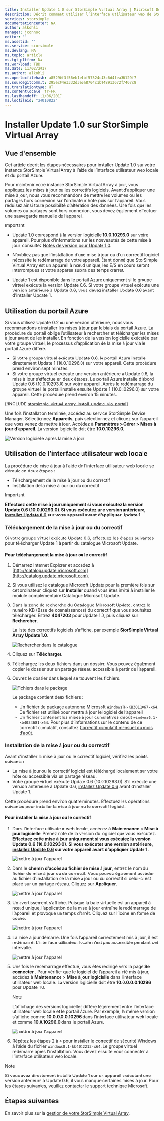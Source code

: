 ```yaml
---
title: Installer Update 1.0 sur StorSimple Virtual Array | Microsoft Docs
description: Décrit comment utiliser l’interface utilisateur web de StorSimple Virtual Array pour appliquer des mises à jour à l’aide du portail Azure et de la méthode de correctifs logiciels
services: storsimple
documentationcenter: NA
author: alkohli
manager: jconnoc
editor: ''
ms.assetid: ''
ms.service: storsimple
ms.devlang: NA
ms.topic: article
ms.tgt_pltfrm: NA
ms.workload: TBD
ms.date: 11/02/2017
ms.author: alkohli
ms.openlocfilehash: a85290f3f56eb1e1bf57524c43c6d4fea36129f7
ms.sourcegitcommit: 295ec94e3332d3e0a8704c1b848913672f7467c8
ms.translationtype: HT
ms.contentlocale: fr-FR
ms.lasthandoff: 11/06/2017
ms.locfileid: "24010822"
---
```

# <a name="install-update-10-on-your-storsimple-virtual-array"></a>Installer Update 1.0 sur StorSimple Virtual Array

## <a name="overview"></a>Vue d'ensemble

Cet article décrit les étapes nécessaires pour installer Update 1.0 sur votre instance StorSimple Virtual Array à l’aide de l’interface utilisateur web locale et du portail Azure.

Pour maintenir votre instance StorSimple Virtual Array à jour, vous appliquez les mises à jour ou les correctifs logiciels. Avant d’appliquer une mise à jour, nous vous recommandons de mettre les volumes ou les partages hors connexion sur l’ordinateur hôte puis sur l’appareil. Vous réduisez ainsi toute possibilité d’altération des données. Une fois que les volumes ou partages sont hors connexion, vous devez également effectuer une sauvegarde manuelle de l’appareil.

> [!IMPORTANT]
> - Update 1.0 correspond à la version logicielle **10.0.10296.0** sur votre appareil. Pour plus d’informations sur les nouveautés de cette mise à jour, consultez [Notes de version pour Update 1.0](storsimple-virtual-array-update-1-release-notes.md).
>
> - N’oubliez pas que l’installation d’une mise à jour ou d’un correctif logiciel nécessite le redémarrage de votre appareil. Étant donné que StorSimple Virtual Array est un appareil à nœud unique, les E/S en cours seront interrompues et votre appareil subira des temps d’arrêt.
>
> - Update 1 est disponible dans le portail Azure uniquement si le groupe virtuel exécute la version Update 0.6. Si votre groupe virtuel exécute une version antérieure à Update 0.6, vous devez installer Update 0.6 avant d’installer Update 1.

## <a name="use-the-azure-portal"></a>Utilisation du portail Azure

Si vous utilisez Update 0.2 ou une version ultérieure, nous vous recommandons d’installer les mises à jour par le biais du portail Azure. La procédure du portail oblige l’utilisateur à rechercher et télécharger les mises à jour avant de les installer. En fonction de la version logicielle exécutée par votre groupe virtuel, le processus d’application de la mise à jour via le portail Azure diffère.

 - Si votre groupe virtuel exécute Update 0.6, le portail Azure installe directement Update 1 (10.0.10296.0) sur votre appareil. Cette procédure prend environ sept minutes.
 - Si votre groupe virtuel exécute une version antérieure à Update 0.6, la mise à jour s’effectue en deux étapes. Le portail Azure installe d’abord Update 0.6 (10.0.10293.0) sur votre appareil. Après le redémarrage du groupe virtuel, le portail installe ensuite Update 1 (10.0.10296.0) sur votre appareil. Cette procédure prend environ 15 minutes.


[!INCLUDE [storsimple-virtual-array-install-update-via-portal](../../includes/storsimple-virtual-array-install-update-via-portal-1.md)]

Une fois l’installation terminée, accédez au service StorSimple Device Manager. Sélectionnez **Appareils**, puis sélectionnez et cliquez sur l’appareil que vous venez de mettre à jour. Accédez à **Paramètres > Gérer > Mises à jour d’appareil**. La version logicielle doit être **10.0.10296.0**.

![Version logicielle après la mise à jour](./media/storsimple-virtual-array-install-update-1/azupdate17m1.png)

## <a name="use-the-local-web-ui"></a>Utilisation de l’interface utilisateur web locale

La procédure de mise à jour à l’aide de l’interface utilisateur web locale se déroule en deux étapes :

* Téléchargement de la mise à jour ou du correctif
* Installation de la mise à jour ou du correctif

> [!IMPORTANT] 
> **Effectuez cette mise à jour uniquement si vous exécutez la version Update 0.6 (10.0.10293.0). Si vous exécutez une version antérieure, [installez Update 0.6](storsimple-virtual-array-install-update-06.md) sur votre appareil avant d’appliquer Update 1.**

### <a name="download-the-update-or-the-hotfix"></a>Téléchargement de la mise à jour ou du correctif

Si votre groupe virtuel exécute Update 0.6, effectuez les étapes suivantes pour télécharger Update 1 à partir du catalogue Microsoft Update.

#### <a name="to-download-the-update-or-the-hotfix"></a>Pour téléchargement la mise à jour ou le correctif

1. Démarrez Internet Explorer et accédez à [http://catalog.update.microsoft.com](http://catalog.update.microsoft.com).

2. Si vous utilisez le catalogue Microsoft Update pour la première fois sur cet ordinateur, cliquez sur **Installer** quand vous êtes invité à installer le module complémentaire Catalogue Microsoft Update.

3. Dans la zone de recherche du Catalogue Microsoft Update, entrez le numéro KB (Base de connaissances) du correctif que vous souhaitez télécharger. Entrez **4047203** pour Update 1.0, puis cliquez sur **Rechercher**.
   
    La liste des correctifs logiciels s’affiche, par exemple **StorSimple Virtual Array Update 1.0**.
   
    ![Rechercher dans le catalogue](./media/storsimple-virtual-array-install-update-1/download1.png)

4. Cliquez sur **Télécharger**.

5. Téléchargez les deux fichiers dans un dossier. Vous pouvez également copier le dossier sur un partage réseau accessible à partir de l’appareil.

6. Ouvrez le dossier dans lequel se trouvent les fichiers.

    ![Fichiers dans le package](./media/storsimple-virtual-array-install-update-1/update01folder.png)

    Le package contient deux fichiers :
    -  Un fichier de package autonome Microsoft `WindowsTH-KB3011067-x64`. Ce fichier est utilisé pour mettre à jour le logiciel de l’appareil.
    - Un fichier contenant les mises à jour cumulatives d’août `windows8.1-kb4034681-x64`. Pour plus d’informations sur le contenu de ce correctif cumulatif, consultez [Correctif cumulatif mensuel du mois d’août](https://support.microsoft.com/help/4034681/windows-8-1-windows-server-2012-r2-update-kb40346810).

### <a name="install-the-update-or-the-hotfix"></a>Installation de la mise à jour ou du correctif

Avant d’installer la mise à jour ou le correctif logiciel, vérifiez les points suivants :

 - La mise à jour ou le correctif logiciel est téléchargé localement sur votre hôte ou accessible via un partage réseau.
 - Votre groupe virtuel exécute Update 0.6 (10.0.10293.0). S’il exécute une version antérieure à Update 0.6, [installez Update 0.6](storsimple-virtual-array-install-update-06.md) avant d’installer Update 1.

Cette procédure prend environ quatre minutes. Effectuez les opérations suivantes pour installer la mise à jour ou le correctif logiciel.

#### <a name="to-install-the-update-or-the-hotfix"></a>Pour installer la mise à jour ou le correctif

1. Dans l’interface utilisateur web locale, accédez à **Maintenance** > **Mise à jour logicielle**. Prenez note de la version du logiciel que vous exécutez. **Effectuez cette mise à jour uniquement si vous exécutez la version Update 0.6 (10.0.10293.0). Si vous exécutez une version antérieure, [installez Update 0.6](storsimple-virtual-array-install-update-06.md) sur votre appareil avant d’appliquer Update 1.**
   
    ![mettre à jour l'appareil](./media/storsimple-virtual-array-install-update-1/update1m.png)

2. Dans le **chemin d’accès au fichier de mise à jour**, entrez le nom du fichier de mise à jour ou de correctif. Vous pouvez également accéder au fichier d'installation de la mise à jour ou du correctif si celui-ci est placé sur un partage réseau. Cliquez sur **Appliquer**.
   
    ![mettre à jour l'appareil](./media/storsimple-virtual-array-install-update-1/update2m.png)

3. Un avertissement s’affiche. Puisque la baie virtuelle est un appareil à nœud unique, l’application de la mise à jour entraîne le redémarrage de l’appareil et provoque un temps d’arrêt. Cliquez sur l’icône en forme de coche.
   
   ![mettre à jour l'appareil](./media/storsimple-virtual-array-install-update-1/update3m.png)

4. La mise à jour démarre. Une fois l’appareil correctement mis à jour, il est redémarré. L’interface utilisateur locale n’est pas accessible pendant cet intervalle.
   
    ![mettre à jour l'appareil](./media/storsimple-virtual-array-install-update-1/update5m.png)

5. Une fois le redémarrage effectué, vous êtes redirigé vers la page **Se connecter** . Pour vérifier que le logiciel de l’appareil a été mis à jour, accédez à **Maintenance** > **Mise à jour logicielle** dans l’interface utilisateur web locale. La version logicielle doit être **10.0.0.0.0.10296** pour Update 1.0.
   
   > [!NOTE]
   > L’affichage des versions logicielles diffère légèrement entre l’interface utilisateur web locale et le portail Azure. Par exemple, la même version s’affiche comme **10.0.0.0.0.10296** dans l’interface utilisateur web locale et comme **10.0.10296.0** dans le portail Azure.
   
    ![mettre à jour l'appareil](./media/storsimple-virtual-array-install-update-1/update6m.png)

6. Répétez les étapes 2 à 4 pour installer le correctif de sécurité Windows à l’aide du fichier `windows8.1-kb4012213-x64`. Le groupe virtuel redémarre après l’installation. Vous devez ensuite vous connecter à l’interface utilisateur web locale.

> [!NOTE]
> Si vous avez directement installé Update 1 sur un appareil exécutant une version antérieure à Update 0.6, il vous manque certaines mises à jour. Pour les étapes suivantes, veuillez contacter le support technique Microsoft.

## <a name="next-steps"></a>Étapes suivantes

En savoir plus sur la [gestion de votre StorSimple Virtual Array](storsimple-ova-web-ui-admin.md).
